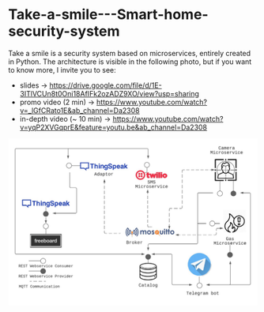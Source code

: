 # Take-a-smile---Smart-home-security-system

Take a smile is a security system based on microservices, entirely created in Python.
The architecture is visible in the following photo, but if you want to know more, I invite you to see:

- slides -> https://drive.google.com/file/d/1E-3ITlVCUn8t0Oni18AfIFk2ozADZ9XO/view?usp=sharing
- promo video (2 min) -> https://www.youtube.com/watch?v=_lGfCRato1E&ab_channel=Da2308
- in-depth video (~ 10 min) -> https://www.youtube.com/watch?v=yqP2XVGqprE&feature=youtu.be&ab_channel=Da2308

![Alt text](Images/TAS_architecture.jpg?raw=true "Initial view")
